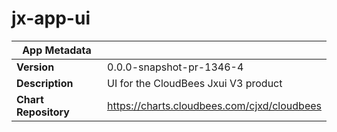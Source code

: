 # jx-app-ui

|App Metadata||
|---|---|
| **Version** | 0.0.0-snapshot-pr-1346-4 |
| **Description** | UI for the CloudBees Jxui V3 product |
| **Chart Repository** | https://charts.cloudbees.com/cjxd/cloudbees |
